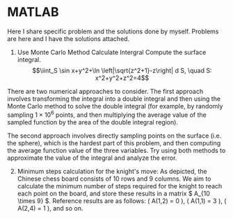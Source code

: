 # MATLAB
Here I share specific problem and the solutions done by myself. Problems are here and I have the solutions attached.

1. Use Monte Carlo Method Calculate Intergral
Compute the surface integral.
$$\iint_S \sin x+y^2+\ln \left|\sqrt{z^2+1}-z\right| d S, \quad S: x^2+y^2+z^2=4$$

There are two numerical approaches to consider. The first approach involves transforming the integral into a double integral and then using the Monte Carlo method to solve the double integral (for example, by randomly sampling $1 \times 10^6$ points, and then multiplying the average value of the sampled function by the area of the double integral region). 

The second approach involves directly sampling points on the surface (i.e. the sphere), which is the hardest part of this problem, and then computing the average function value of the three variables. Try using both methods to approximate the value of the integral and analyze the error.

2. Minimum steps calculation for the knight's move:
As depicted, the Chinese chess board consists of 10 rows and 9 columns. We aim to calculate the minimum number of steps required for the knight to reach each point on the board, and store these results in a matrix $ A_{10 \times 9} $. Reference results are as follows: \( A(1,2) = 0 \), \( A(1,1) = 3 \), \( A(2,4) = 1 \), and so on.
